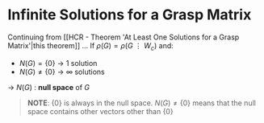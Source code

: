 # Infinite Solutions for a Grasp Matrix
Continuing from [[HCR - Theorem 'At Least One Solutions for a Grasp Matrix'|this theorem]] ...
If $\rho(G) = \rho(G \ \vdots \ W_c)$ and:
- $N(G) = \{0\}$ -> $1$ solution
- $N(G) \neq \{0\}$ -> $\infty$ solutions

-> $N(G)$ : **null space** of $G$
> **NOTE**:
> $\{0\}$ is always in the null space.
> $N(G) \neq \{0\}$ means that the null space contains other vectors other than $\{0\}$

